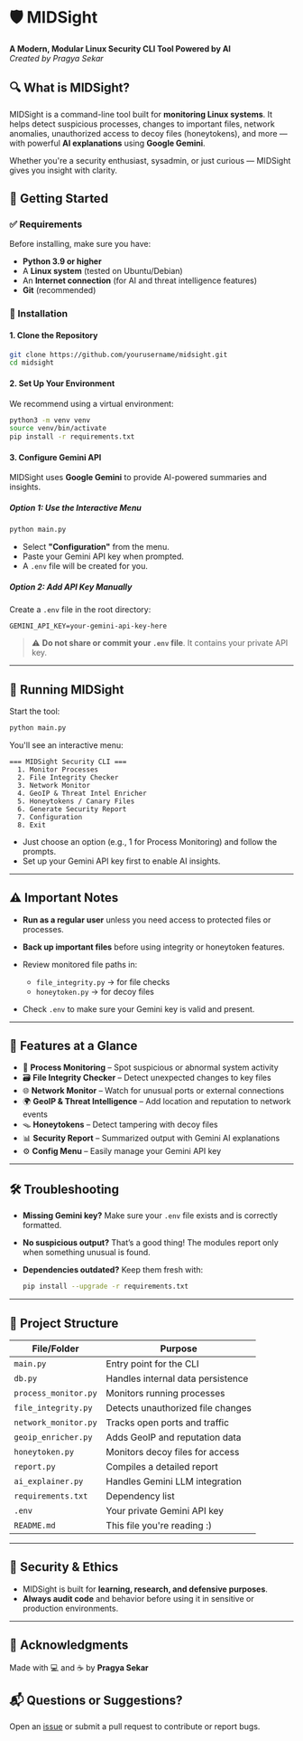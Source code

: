 # 🛡️ MIDSight

**A Modern, Modular Linux Security CLI Tool Powered by AI**  
_Created by Pragya Sekar_


## 🔍 What is MIDSight?

MIDSight is a command-line tool built for **monitoring Linux systems**. It helps detect suspicious processes, changes to important files, network anomalies, unauthorized access to decoy files (honeytokens), and more — with powerful **AI explanations** using **Google Gemini**.

Whether you're a security enthusiast, sysadmin, or just curious — MIDSight gives you insight with clarity.


## 🚀 Getting Started

### ✅ Requirements

Before installing, make sure you have:

- **Python 3.9 or higher**
- A **Linux system** (tested on Ubuntu/Debian)
- An **Internet connection** (for AI and threat intelligence features)
- **Git** (recommended)


### 🧰 Installation

#### 1. Clone the Repository

```bash
git clone https://github.com/yourusername/midsight.git
cd midsight
````

#### 2. Set Up Your Environment

We recommend using a virtual environment:

```bash
python3 -m venv venv
source venv/bin/activate
pip install -r requirements.txt
```

#### 3. Configure Gemini API

MIDSight uses **Google Gemini** to provide AI-powered summaries and insights.

##### Option 1: Use the Interactive Menu

```bash
python main.py
```

* Select **"Configuration"** from the menu.
* Paste your Gemini API key when prompted.
* A `.env` file will be created for you.

##### Option 2: Add API Key Manually

Create a `.env` file in the root directory:

```
GEMINI_API_KEY=your-gemini-api-key-here
```

> ⚠️ **Do not share or commit your `.env` file**. It contains your private API key.

---

## 🏁 Running MIDSight

Start the tool:

```bash
python main.py
```

You'll see an interactive menu:

```
=== MIDSight Security CLI ===
  1. Monitor Processes
  2. File Integrity Checker
  3. Network Monitor
  4. GeoIP & Threat Intel Enricher
  5. Honeytokens / Canary Files
  6. Generate Security Report
  7. Configuration
  8. Exit
```

* Just choose an option (e.g., 1 for Process Monitoring) and follow the prompts.
* Set up your Gemini API key first to enable AI insights.

---

## ⚠️ Important Notes

* **Run as a regular user** unless you need access to protected files or processes.
* **Back up important files** before using integrity or honeytoken features.
* Review monitored file paths in:

  * `file_integrity.py` → for file checks
  * `honeytoken.py` → for decoy files
* Check `.env` to make sure your Gemini key is valid and present.

---

## 🧠 Features at a Glance

* 🧾 **Process Monitoring** – Spot suspicious or abnormal system activity
* 🗃️ **File Integrity Checker** – Detect unexpected changes to key files
* 🌐 **Network Monitor** – Watch for unusual ports or external connections
* 🌍 **GeoIP & Threat Intelligence** – Add location and reputation to network events
* 🪤 **Honeytokens** – Detect tampering with decoy files
* 📊 **Security Report** – Summarized output with Gemini AI explanations
* ⚙️ **Config Menu** – Easily manage your Gemini API key

---

## 🛠️ Troubleshooting

* **Missing Gemini key?** Make sure your `.env` file exists and is correctly formatted.
* **No suspicious output?** That’s a good thing! The modules report only when something unusual is found.
* **Dependencies outdated?** Keep them fresh with:

  ```bash
  pip install --upgrade -r requirements.txt
  ```

---

## 📁 Project Structure

| File/Folder          | Purpose                           |
| -------------------- | --------------------------------- |
| `main.py`            | Entry point for the CLI           |
| `db.py`              | Handles internal data persistence |
| `process_monitor.py` | Monitors running processes        |
| `file_integrity.py`  | Detects unauthorized file changes |
| `network_monitor.py` | Tracks open ports and traffic     |
| `geoip_enricher.py`  | Adds GeoIP and reputation data    |
| `honeytoken.py`      | Monitors decoy files for access   |
| `report.py`          | Compiles a detailed report        |
| `ai_explainer.py`    | Handles Gemini LLM integration    |
| `requirements.txt`   | Dependency list                   |
| `.env`               | Your private Gemini API key       |
| `README.md`          | This file you're reading :)       |

---

## 🔐 Security & Ethics

* MIDSight is built for **learning, research, and defensive purposes**.
* **Always audit code** and behavior before using it in sensitive or production environments.

---

## 🙌 Acknowledgments

Made with 💻 and ☕ by **Pragya Sekar**


## 📬 Questions or Suggestions?

Open an [issue](https://github.com/yourusername/midsight/issues) or submit a pull request to contribute or report bugs.


